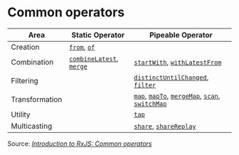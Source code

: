 # Common operators

| Area | Static Operator | Pipeable Operator |
| --- | --- | --- |
| Creation | [`from`], [`of`] | |
| Combination | [`combineLatest`], [`merge`] | [`startWith`], [`withLatestFrom`] |
| Filtering | | [`distinctUntilChanged`], [`filter`] |
| Transformation | | [`map`], [`mapTo`], [`mergeMap`], [`scan`], [`switchMap`] |
| Utility | | [`tap`] |
| Multicasting | | [`share`], [`shareReplay`] |

Source: [*Introduction to RxJS: Common operators*](https://github.com/indiana-university/conduit/blob/conduit-rxjs%400.5.0/examples/intro-to-rxjs.md#common-operators)

[`combineLatest`]: http://reactivex.io/rxjs/class/es6/Observable.js~Observable.html#static-method-combineLatest
[`distinctUntilChanged`]: http://reactivex.io/rxjs/class/es6/Observable.js~Observable.html#instance-method-distinctUntilChanged
[`filter`]: http://reactivex.io/rxjs/class/es6/Observable.js~Observable.html#instance-method-filter
[`from`]: http://reactivex.io/rxjs/class/es6/Observable.js~Observable.html#static-method-from
[`map`]: http://reactivex.io/rxjs/class/es6/Observable.js~Observable.html#instance-method-map
[`mapTo`]: http://reactivex.io/rxjs/class/es6/Observable.js~Observable.html#instance-method-mapTo
[`merge`]: http://reactivex.io/rxjs/class/es6/Observable.js~Observable.html#static-method-merge
[`mergeMap`]: http://reactivex.io/rxjs/class/es6/Observable.js~Observable.html#instance-method-mergeMap
[`of`]: http://reactivex.io/rxjs/class/es6/Observable.js~Observable.html#static-method-of
[`scan`]: http://reactivex.io/rxjs/class/es6/Observable.js~Observable.html#instance-method-scan
[`share`]: http://reactivex.io/rxjs/class/es6/Observable.js~Observable.html#instance-method-share
[`shareReplay`]: http://reactivex.io/rxjs/class/es6/Observable.js~Observable.html#instance-method-shareReplay
[`startWith`]: http://reactivex.io/rxjs/class/es6/Observable.js~Observable.html#instance-method-startWith
[`switchMap`]: http://reactivex.io/rxjs/class/es6/Observable.js~Observable.html#instance-method-switchMap
[`tap`]: http://reactivex.io/rxjs/class/es6/Observable.js~Observable.html#instance-method-do
[`withLatestFrom`]: http://reactivex.io/rxjs/class/es6/Observable.js~Observable.html#instance-method-withLatestFrom
